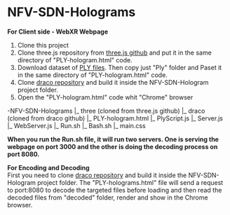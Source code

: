 # NFV-SDN-Holograms

**For Client side - WebXR Webpage**<br />
1) Clone this project
2) Clone three.js repository from [three.js github](https://github.com/mrdoob/three.js/) and put it in the same directory of "PLY-hologram.html" code.
3) Download dataset of [PLY files](http://plenodb.jpeg.org/pc/8ilabs/). Then copy just "Ply" folder and Paset it in the same directory of "PLY-hologram.html" code.
4) Clone [draco repository](https://github.com/google/draco) and build it inside the NFV-SDN-Hologram project folder.
5) Open the "PLY-hologram.html" code whit "Chrome" browser

-NFV-SDN-Holograms
    |_ three (cloned from three.js github)
    |_ draco (cloned from draco github)
    |_ PLY-hologram.html
    |_ PlyScript.js
    |_ Server.js
    |_ WebServer.js
    |_ Run.sh
    |_ Bash.sh
    |_ main.css

**When you run the Run.sh file, it will run two servers. One is serving the webpage on port 3000 and the other is doing the decoding process on port 8080.**

**For Encoding and Decoding**<br />
First you need to clone [draco repository](https://github.com/google/draco) and build it inside the NFV-SDN-Hologram project folder.
The "PLY-holograms.html" file will send a request to port:8080 to decode the targeted files before loading and then read the decoded files from "decoded" folder, 
render and show in the Chrome browser.

